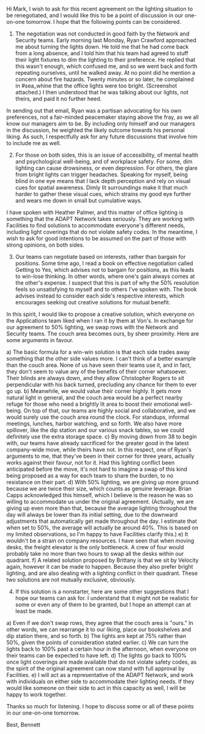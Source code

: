 Hi Mark, I wish to ask for this recent agreement on the lighting situation to be renegotiated, and I would like this to be a point of discussion in our one-on-one tomorrow. I hope that the following points can be considered.

1) The negotiation was not conducted in good faith by the Network and Security teams. Early morning last Monday, Ryan Crawford approached me about turning the lights down. He told me that he had come back from a long absence, and I told him that his team had agreed to stuff their light fixtures to dim the lighting to their preference. He replied that this wasn't enough, which confused me, and so we went back and forth repeating ourselves, until he walked away. At no point did he mention a concern about fire hazards. Twenty minutes or so later, he complained in #sea_whine that the office lights were too bright. (Screenshot attached.) I then understood that he was talking about our lights, not theirs, and paid it no further heed.

In sending out that email, Ryan was a partisan advocating for his own preferences, not a fair-minded peacemaker staying above the fray, as we all know our managers aim to be. By including only himself and our managers in the discussion, he weighted the likely outcome towards his personal liking. As such, I respectfully ask for any future discussions that involve him to include me as well.

2) For those on both sides, this is an issue of accessibility, of mental health and psychological well-being, and of workplace safety. For some, dim lighting can cause drowsiness, or even depression. For others, the glare from bright lights can trigger headaches. Speaking for myself, being blind in one eye means that I lack depth perception and rely on visual cues for spatial awareness. Dimly lit surroundings make it that much harder to gather these visual cues, which strains my good eye further and wears me down in small but cumulative ways.

I have spoken with Heather Palmer, and this matter of office lighting is something that the ADAPT Network takes seriously. They are working with Facilities to find solutions to accommodate everyone's different needs, including light coverings that do not violate safety codes. In the meantime, I wish to ask for good intentions to be assumed on the part of those with strong opinions, on both sides.

3) Our teams can negotiate based on interests, rather than bargain for positions. Some time ago, I read a book on effective negotiation called Getting to Yes, which advises not to bargain for positions, as this leads to win-lose thinking. In other words, where one's gain always comes at the other's expense. I suspect that this is part of why the 50% resolution feels so unsatisfying to myself and to others I've spoken with. The book advises instead to consider each side's respective interests, which encourages seeking out creative solutions for mutual benefit.

In this spirit, I would like to propose a creative solution, which everyone on the Applications team liked when I ran it by them at Von's. In exchange for our agreement to 50% lighting, we swap rows with the Network and Security teams. The couch area becomes ours, by sheer proximity. Here are some arguments in favour.

a) The basic formula for a win-win solution is that each side trades away something that the other side values more. I can't think of a better example than the couch area. None of us have seen their teams use it, and in fact, they don't seem to value any of the benefits of their corner whatsoever. Their blinds are always down, and they allow Christopher Rogers to sit perpendicular with his back turned, precluding any chance for them to ever go up.
b) Meanwhile, we would value their corner highly. It gets more natural light in general, and the couch area would be a perfect nearby refuge for those who need a brightly lit area to boost their emotional well-being. On top of that, our teams are highly social and collaborative, and we would surely use the couch area round the clock. For standups, informal meetings, lunches, harbor watching, and so forth. We also have more spillover, like the dip station and our various snack tables, so we could definitely use the extra storage space.
c) By moving down from 38 to begin with, our teams have already sacrificed for the greater good in the latest company-wide move, while theirs have not. In this respect, one of Ryan's arguments to me, that they've been in their corner for three years, actually works against their favour, not for it. Had this lighting conflict been anticipated before the move, it's not hard to imagine a swap of this kind being proposed as a way for each team to share the burden, to no resistance on their part.
d) With 50% lighting, we are giving up more ground because we are twice their size, which counts as genuine leverage. Brian Capps acknowledged this himself, which I believe is the reason he was so willing to accommodate us under the original agreement. (Actually, we are giving up even more than that, because the average lighting throughout the day will always be lower than its initial setting, due to the downward adjustments that automatically get made throughout the day. I estimate that when set to 50%, the average will actually be around 40%. This is based on my limited observations, so I'm happy to have Facilities clarify this.)
e) It wouldn't be a strain on company resources. I have seen that when moving desks, the freight elevator is the only bottleneck. A crew of four would probably take no more than two hours to swap all the desks within our quadrant.
f) A related solution proposed by Brittany is that we sit by Velocity again, however it can be made to happen. Because they also prefer bright lighting, and are also dealing with a lighting conflict in their quadrant. These two solutions are not mutually exclusive, obviously.

4) If this solution is a nonstarter, here are some other suggestions that I hope our teams can ask for. I understand that it might not be realistic for some or even any of them to be granted, but I hope an attempt can at least be made.

a) Even if we don't swap rows, they agree that the couch area is "ours." In other words, we can rearrange it to our liking, place our bookshelves and dip station there, and so forth.
b) The lights are kept at 75% rather than 50%, given the points of consideration stated earlier.
c) We can turn the lights back to 100% past a certain hour in the afternoon, when everyone on their teams can be expected to have left.
d) The lights go back to 100% once light coverings are made available that do not violate safety codes, as the spirit of the original agreement can now stand with full approval by Facilities.
e) I will act as a representative of the ADAPT Network, and work with individuals on either side to accommodate their lighting needs. If they would like someone on their side to act in this capacity as well, I will be happy to work together.

Thanks so much for listening. I hope to discuss some or all of these points in our one-on-one tomorrow.

Best,
Bennett